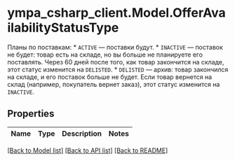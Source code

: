 # ympa_csharp_client.Model.OfferAvailabilityStatusType
Планы по поставкам:  * `ACTIVE` — поставки будут. * `INACTIVE` — поставок не будет: товар есть на складе, но вы больше не планируете его поставлять. Через 60 дней после того, как товар закончится на складе, этот статус изменится на `DELISTED`. * `DELISTED` — архив: товар закончился на складе, и его поставок больше не будет. Если товар вернется на склад (например, покупатель вернет заказ), этот статус изменится на `INACTIVE`. 

## Properties

Name | Type | Description | Notes
------------ | ------------- | ------------- | -------------

[[Back to Model list]](../README.md#documentation-for-models) [[Back to API list]](../README.md#documentation-for-api-endpoints) [[Back to README]](../README.md)

